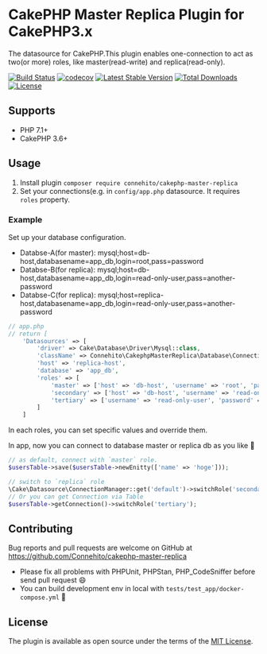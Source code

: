 # CakePHP Master Replica Plugin for CakePHP3.x

The datasource for CakePHP.This plugin enables one-connection to act as two(or more) roles, like master(read-write) and replica(read-only).

[![Build Status](https://travis-ci.org/Connehito/cakephp-master-replica.svg?branch=master)](https://travis-ci.org/Connehito/cakephp-master-replica)
[![codecov](https://codecov.io/gh/Connehito/cakephp-master-replica/branch/master/graph/badge.svg)](https://codecov.io/gh/Connehito/cakephp-master-replica)
[![Latest Stable Version](https://poser.pugx.org/connehito/cakephp-master-replica/v/stable)](https://packagist.org/packages/Connehito/cakephp-master-replica)
[![Total Downloads](https://poser.pugx.org/connehito/cakephp-master-replica/downloads)](https://packagist.org/packages/Connehito/cakephp-master-replica)
[![License](https://poser.pugx.org/connehito/cakephp-master-replica/license)](https://packagist.org/packages/Connehito/cakephp-master-replica)

## Supports

- PHP 7.1+
- CakePHP 3.6+

## Usage

1. Install plugin `composer require connehito/cakephp-master-replica`
2. Set your connections(e.g. in `config/app.php` datasource. It requires `roles` property.

### Example

Set up your database configuration.

- Databse-A(for master): mysql;host=db-host,databasename=app_db,login=root,pass=password
- Databse-B(for replica): mysql;host=db-host,databasename=app_db,login=read-only-user,pass=another-password
- Databse-C(for replica): mysql;host=replica-host,databasename=app_db,login=read-only-user,pass=another-password

```php
// app.php
// return [
    'Datasources' => [
        'driver' => Cake\Database\Driver\Mysql::class,
        'className' => Connehito\CakephpMasterReplica\Database\Connection\MasterReplicaConnection::class,
        'host' => 'replica-host',
        'database' => 'app_db',
        'roles' => [
            'master' => ['host' => 'db-host', 'username' => 'root', 'password' => 'password'],
            'secondary' => ['host' => 'db-host', 'username' => 'read-only-user', 'password' => 'another-password'],
            'tertiary' => ['username' => 'read-only-user', 'password' => 'another-password'],
        ]
    ]
```

In each roles, you can set specific values and override them.

In app, now you can connect to database master or replica db as you like :tada:

```php
// as default, connect with `master` role.
$usersTable->save($usersTable->newEnitty(['name' => 'hoge']));

// switch to `replica` role
\Cake\Datasource\ConnectionManager::get('default')->switchRole('secondary');
// Or you can get Connection via Table
$usersTable->getConnection()->switchRole('tertiary');
```

## Contributing

Bug reports and pull requests are welcome on GitHub at https://github.com/Connehito/cakephp-master-replica 

- Please fix all problems with PHPUnit, PHPStan, PHP_CodeSniffer before send pull request :smile:
- You can build development env in local with `tests/test_app/docker-compose.yml` :horse_racing:

## License

The plugin is available as open source under the terms of the [MIT License](http://opensource.org/licenses/MIT).
